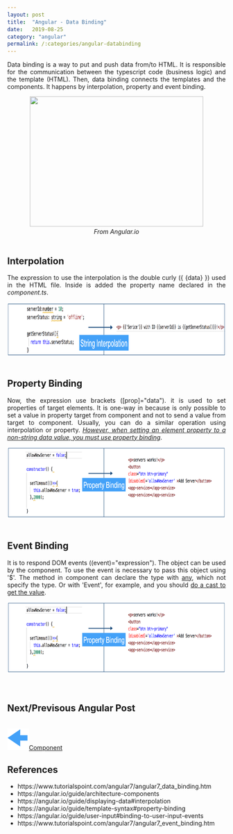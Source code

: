```yaml
---
layout: post
title:  "Angular - Data Binding"
date:   2019-08-25
category: "angular"
permalink: /:categories/angular-databinding
---
```


<p style="text-align: justify;">Data binding is a way to put and push data from/to HTML. It is responsible for the communication between the typescript code (business logic) and the template (HTML). Then, data binding connects the templates and the components. It happens by interpolation, property and event binding.</p>

<center>
  <a href="https://angular.io/generated/images/guide/architecture/component-databinding.png">
    <img src="https://angular.io/generated/images/guide/architecture/component-databinding.png" width="400" height="300" />
  </a><br/>
  <em>From Angular.io</em>
</center><br/>

<h2>Interpolation</h2>

<p style="text-align: justify;">The expression to use the interpolation is the double curly ({ {data} }) used in the HTML file. Inside is added the property name declared in the <em>component.ts</em>.</p>

<center>
  <img src="/img/angular/interpolation.png" width="700" height="126" />
</center>
<br/>

<h2>Property Binding</h2>

<p style="text-align: justify;">Now, the expression use brackets ([prop]="data"). it is used to set properties of target elements. It is one-way in because is only possible to set a value in property target from component and not to send a value from target to component. Usually, you can do a similar operation using interpolation or property. <em><a href="https://angular.io/guide/template-syntax#property-binding-vs-interpolation" >However, when setting an element property to a non-string data value, you must use property binding</a></em>.</p>

<center>
  <img src="/img/angular/property.png" width="700" height="166" />
</center>
<br/>

<h2>Event Binding</h2>

<p style="text-align: justify;">It is to respond DOM events ((event)="expression"). The object can be used by the component. To use the event is necessary to pass this object using '$'. The method in component can declare the type with <a href="https://angular.io/guide/user-input#get-user-input-from-the-event-object">any</a>, which not specify the type. Or  with 'Event', for example, and you should <a href="https://angular.io/guide/user-input#type-the-event">do a cast to get the value</a>.</p>

<center>
  <img src="/img/angular/property.png" width="700" height="166" />
</center>
<br/>

<br/>
<h2>Next/Previsous Angular Post</h2>
<br/>
<a href="https://fabiana2611.github.io/angular/angular-component" class="btn btn-primary">
<img src="/img/angular/previous.png" width="50" height="50" >Component</a>

<h2>References</h2>
<ul>
<li>https://www.tutorialspoint.com/angular7/angular7_data_binding.htm</li>
<li>https://angular.io/guide/architecture-components</li>
<li>https://angular.io/guide/displaying-data#interpolation</li>
<li>https://angular.io/guide/template-syntax#property-binding</li>
<li>https://angular.io/guide/user-input#binding-to-user-input-events</li>
<li>https://www.tutorialspoint.com/angular7/angular7_event_binding.htm</li>
</ul>
